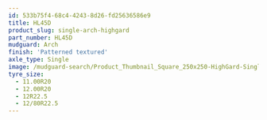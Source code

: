 ```yaml
---
id: 533b75f4-68c4-4243-8d26-fd25636586e9
title: HL45D
product_slug: single-arch-highgard
part_number: HL45D
mudguard: Arch
finish: 'Patterned textured'
axle_type: Single
image: /mudguard-search/Product_Thumbnail_Square_250x250-HighGard-Single-Arch.jpg
tyre_size:
  - 11.00R20
  - 12.00R20
  - 12R22.5
  - 12/80R22.5
---
```

